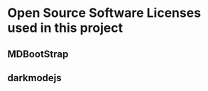 # Open Source Software Licenses used in this project

## MDBootStrap
<placeholder>
  
## darkmodejs
<placeholder>
